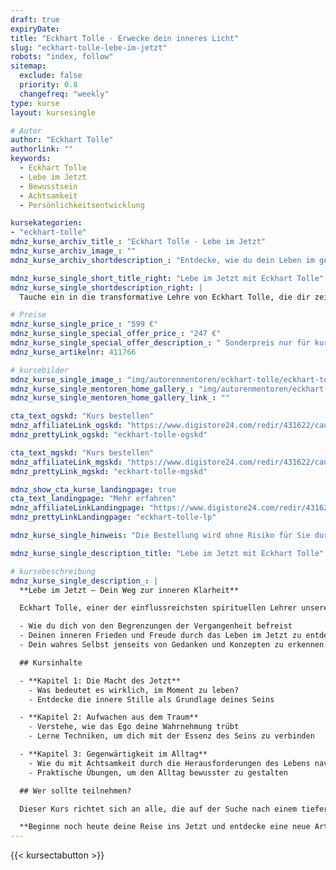 ```yaml
---
draft: true
expiryDate: 
title: "Eckhart Tolle - Erwecke dein inneres Licht"
slug: "eckhart-tolle-lebe-im-jetzt"
robots: "index, follow"
sitemap:
  exclude: false
  priority: 0.8
  changefreq: "weekly"
type: kurse
layout: kursesingle

# Autor
author: "Eckhart Tolle"
authorlink: ""
keywords:
  - Eckhart Tolle
  - Lebe im Jetzt
  - Bewusstsein
  - Achtsamkeit
  - Persönlichkeitsentwicklung

kursekategorien:
- "eckhart-tolle"
mdnz_kurse_archiv_title_: "Eckhart Tolle - Lebe im Jetzt"
mdnz_kurse_archiv_image_: ""
mdnz_kurse_archiv_shortdescription_: "Entdecke, wie du dein Leben im gegenwärtigen Moment verankern kannst und die Kraft des Jetzt erfährst."

mdnz_kurse_single_short_title_right: "Lebe im Jetzt mit Eckhart Tolle"
mdnz_kurse_single_shortdescription_right: |
  Tauche ein in die transformative Lehre von Eckhart Tolle, die dir zeigt, wie du die Gegenwart umarmst und inneren Frieden findest.

# Preise
mdnz_kurse_single_price_: "599 €"
mdnz_kurse_single_special_offer_price_: "247 €"
mdnz_kurse_single_special_offer_description_: " Sonderpreis nur für kurze Zeit!"
mdnz_kurse_artikelnr: 411766

# kursebilder
mdnz_kurse_single_image_: "img/autorenmentoren/eckhart-tolle/eckhart-tolle.webp"
mdnz_kurse_single_mentoren_home_gallery_: "img/autorenmentoren/eckhart-tolle/eckhart-tolle.webp"
mdnz_kurse_single_mentoren_home_gallery_link_: ""

cta_text_ogskd: "Kurs bestellen"
mdnz_affiliateLink_ogskd: "https://www.digistore24.com/redir/431622/causalvision"
mdnz_prettyLink_ogskd: "eckhart-tolle-ogskd"

cta_text_mgskd: "Kurs bestellen"
mdnz_affiliateLink_mgskd: "https://www.digistore24.com/redir/431622/causalvision"
mdnz_prettyLink_mgskd: "eckhart-tolle-mgskd"

mdnz_show_cta_kurse_landingpage: true
cta_text_landingpage: "Mehr erfahren"
mdnz_affiliateLinkLandingpage: "https://www.digistore24.com/redir/431622/causalvision"
mdnz_prettyLinkLandingpage: "eckhart-tolle-lp"

mdnz_kurse_single_hinweis: "Die Bestellung wird ohne Risiko für Sie durch unseren Partner durchgeführt."

mdnz_kurse_single_description_title: "Lebe im Jetzt mit Eckhart Tolle"

# kursebeschreibung
mdnz_kurse_single_description_: |
  **Lebe im Jetzt – Dein Weg zur inneren Klarheit**

  Eckhart Tolle, einer der einflussreichsten spirituellen Lehrer unserer Zeit, lädt dich ein, dein Bewusstsein zu erweitern und die transformative Kraft des gegenwärtigen Augenblicks zu erleben. In diesem Kurs lernst du:

  - Wie du dich von den Begrenzungen der Vergangenheit befreist
  - Deinen inneren Frieden und Freude durch das Leben im Jetzt zu entdecken
  - Dein wahres Selbst jenseits von Gedanken und Konzepten zu erkennen

  ## Kursinhalte

  - **Kapitel 1: Die Macht des Jetzt**  
    - Was bedeutet es wirklich, im Moment zu leben?  
    - Entdecke die innere Stille als Grundlage deines Seins

  - **Kapitel 2: Aufwachen aus dem Traum**  
    - Verstehe, wie das Ego deine Wahrnehmung trübt  
    - Lerne Techniken, um dich mit der Essenz des Seins zu verbinden

  - **Kapitel 3: Gegenwärtigkeit im Alltag**  
    - Wie du mit Achtsamkeit durch die Herausforderungen des Lebens navigierst  
    - Praktische Übungen, um den Alltag bewusster zu gestalten

  ## Wer sollte teilnehmen?

  Dieser Kurs richtet sich an alle, die auf der Suche nach einem tieferen Sinn und innerem Frieden sind. Egal, ob du schon mit Eckhart Tolles Lehren vertraut bist oder gerade erst beginnst, deine Achtsamkeitspraxis zu vertiefen – dieser Kurs bietet dir die Werkzeuge, um bewusster zu leben.

  **Beginne noch heute deine Reise ins Jetzt und entdecke eine neue Art zu leben.**
---
```

{{< kursectabutton >}}